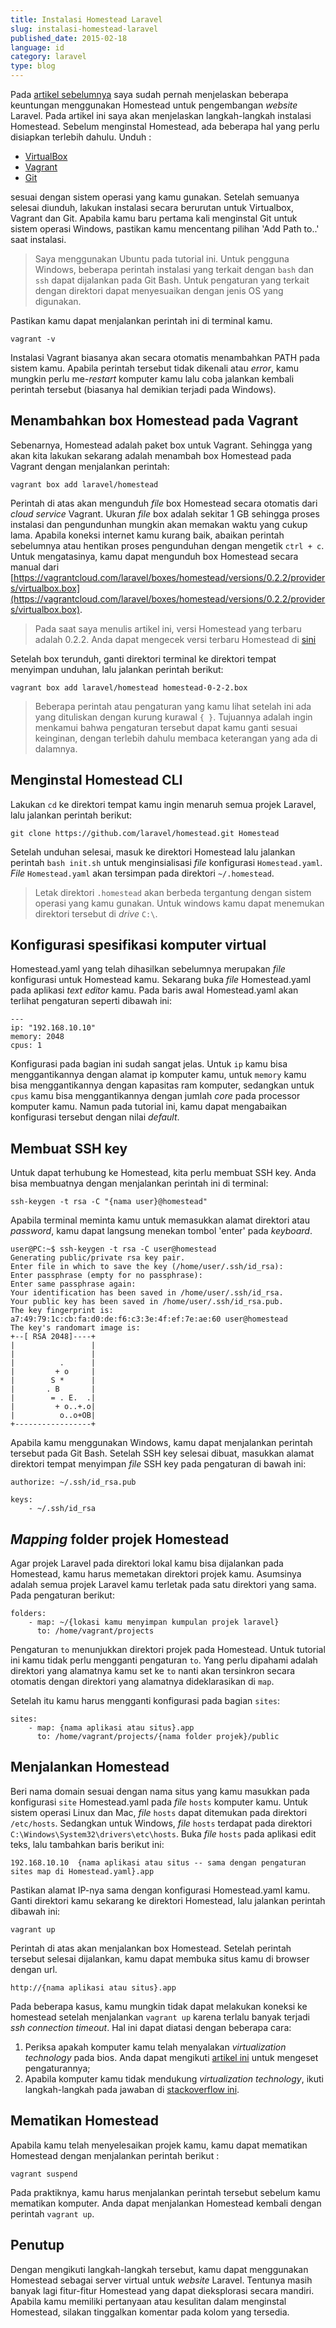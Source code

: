 ```yaml
---
title: Instalasi Homestead Laravel
slug: instalasi-homestead-laravel
published_date: 2015-02-18
language: id
category: laravel
type: blog
---
```


Pada [artikel sebelumnya](/homestead-pengembangan-laravel.html) saya sudah pernah menjelaskan beberapa keuntungan menggunakan Homestead untuk pengembangan *website* Laravel. Pada artikel ini saya akan menjelaskan langkah-langkah instalasi Homestead. Sebelum menginstal Homestead, ada beberapa hal yang perlu disiapkan terlebih dahulu. Unduh :

- [VirtualBox](https://www.virtualbox.org/wiki/Downloads)
- [Vagrant](https://www.vagrantup.com/downloads.html)
- [Git](http://git-scm.com/downloads)

sesuai dengan sistem operasi yang kamu gunakan. Setelah semuanya selesai diunduh, lakukan instalasi secara berurutan untuk Virtualbox, Vagrant dan Git. Apabila kamu baru pertama kali menginstal Git untuk sistem operasi Windows, pastikan kamu mencentang pilihan 'Add Path to..' saat instalasi.

> Saya menggunakan Ubuntu pada tutorial ini. Untuk pengguna Windows, beberapa perintah instalasi yang terkait dengan `bash` dan `ssh` dapat dijalankan pada Git Bash. Untuk pengaturan yang terkait dengan direktori dapat menyesuaikan dengan jenis OS yang digunakan.

Pastikan kamu dapat menjalankan perintah ini di terminal kamu.

```
vagrant -v
```

Instalasi Vagrant biasanya akan secara otomatis menambahkan PATH pada sistem kamu. Apabila perintah tersebut tidak dikenali atau *error*, kamu mungkin perlu me-*restart* komputer kamu lalu coba jalankan kembali perintah tersebut (biasanya hal demikian terjadi pada Windows).

## Menambahkan box Homestead pada Vagrant

Sebenarnya, Homestead adalah paket box untuk Vagrant. Sehingga yang akan kita lakukan sekarang adalah menambah box Homestead pada Vagrant dengan menjalankan perintah:

```
vagrant box add laravel/homestead
```

Perintah di atas akan mengunduh *file* box Homestead secara otomatis dari *cloud service* Vagrant. Ukuran *file* box adalah sekitar 1 GB sehingga proses instalasi dan pengundunhan mungkin akan memakan waktu yang cukup lama. Apabila koneksi internet kamu kurang baik, abaikan perintah sebelumnya atau hentikan proses pengunduhan dengan mengetik `ctrl + c`. Untuk mengatasinya, kamu dapat mengunduh box Homestead secara manual dari [https://vagrantcloud.com/laravel/boxes/homestead/versions/0.2.2/providers/virtualbox.box](https://vagrantcloud.com/laravel/boxes/homestead/versions/0.2.2/providers/virtualbox.box).

> Pada saat saya menulis artikel ini, versi Homestead yang terbaru adalah 0.2.2. Anda dapat mengecek versi terbaru Homestead di [sini](https://vagrantcloud.com/laravel/boxes/homestead/versions/0.2.2/)

Setelah box terunduh, ganti direktori terminal ke direktori tempat menyimpan unduhan, lalu jalankan perintah berikut:

```
vagrant box add laravel/homestead homestead-0-2-2.box
```

> Beberapa perintah atau pengaturan yang kamu lihat setelah ini ada yang dituliskan dengan kurung kurawal `{ }`. Tujuannya adalah ingin menkamui bahwa pengaturan tersebut dapat kamu ganti sesuai keinginan, dengan terlebih dahulu membaca keterangan yang ada di dalamnya.

## Menginstal Homestead CLI

Lakukan `cd` ke direktori tempat kamu ingin menaruh semua projek Laravel, lalu jalankan perintah berikut:

```
git clone https://github.com/laravel/homestead.git Homestead
```

Setelah unduhan selesai, masuk ke direktori Homestead lalu jalankan perintah `bash init.sh` untuk menginsialisasi *file* konfigurasi `Homestead.yaml`. *File* `Homestead.yaml` akan tersimpan pada direktori `~/.homestead`.

> Letak direktori `.homestead` akan berbeda tergantung dengan sistem operasi yang kamu gunakan. Untuk windows kamu dapat menemukan direktori tersebut di *drive* `C:\`.

## Konfigurasi spesifikasi komputer virtual

Homestead.yaml yang telah dihasilkan sebelumnya merupakan *file* konfigurasi untuk Homestead kamu. Sekarang buka *file* Homestead.yaml pada aplikasi *text editor* kamu. Pada baris awal Homestead.yaml akan terlihat pengaturan seperti dibawah ini:

```
---
ip: "192.168.10.10"
memory: 2048
cpus: 1
```

Konfigurasi pada bagian ini sudah sangat jelas. Untuk `ip` kamu bisa menggantikannya dengan alamat ip komputer kamu, untuk `memory` kamu bisa menggantikannya dengan kapasitas ram komputer, sedangkan untuk `cpus` kamu bisa menggantikannya dengan jumlah *core* pada processor komputer kamu. Namun pada tutorial ini, kamu dapat mengabaikan konfigurasi tersebut dengan nilai *default*.

## Membuat SSH key

Untuk dapat terhubung ke Homestead, kita perlu membuat SSH key. Anda bisa membuatnya dengan menjalankan perintah ini di terminal:

```
ssh-keygen -t rsa -C "{nama user}@homestead"
```

Apabila terminal meminta kamu untuk memasukkan alamat direktori atau *password*, kamu dapat langsung menekan tombol 'enter' pada *keyboard*.

```
user@PC:~$ ssh-keygen -t rsa -C user@homestead
Generating public/private rsa key pair.
Enter file in which to save the key (/home/user/.ssh/id_rsa):
Enter passphrase (empty for no passphrase):
Enter same passphrase again:
Your identification has been saved in /home/user/.ssh/id_rsa.
Your public key has been saved in /home/user/.ssh/id_rsa.pub.
The key fingerprint is:
a7:49:79:1c:cb:fa:d0:de:f6:c3:3e:4f:ef:7e:ae:60 user@homestead
The key's randomart image is:
+--[ RSA 2048]----+
|                 |
|                 |
|          .      |
|         + o     |
|        S *      |
|       . B       |
|        = . E.  .|
|         + o..+.o|
|          o..o+OB|
+-----------------+
```

Apabila kamu menggunakan Windows, kamu dapat menjalankan perintah tersebut pada Git Bash. Setelah SSH key selesai dibuat, masukkan alamat direktori tempat menyimpan *file* SSH key pada pengaturan di bawah ini:

```
authorize: ~/.ssh/id_rsa.pub

keys:
    - ~/.ssh/id_rsa
```

## *Mapping* folder projek Homestead

Agar projek Laravel pada direktori lokal kamu bisa dijalankan pada Homestead, kamu harus memetakan direktori projek kamu. Asumsinya adalah semua projek Laravel kamu terletak pada satu direktori yang sama. Pada pengaturan berikut:

```
folders:
    - map: ~/{lokasi kamu menyimpan kumpulan projek laravel}
      to: /home/vagrant/projects
```

Pengaturan `to` menunjukkan direktori projek pada Homestead. Untuk tutorial ini kamu tidak perlu mengganti pengaturan `to`. Yang perlu dipahami adalah direktori yang alamatnya kamu set ke `to` nanti akan tersinkron secara otomatis dengan direktori yang alamatnya dideklarasikan di `map`.

Setelah itu kamu harus mengganti konfigurasi pada bagian `sites`:

```
sites:
    - map: {nama aplikasi atau situs}.app
      to: /home/vagrant/projects/{nama folder projek}/public
```

## Menjalankan Homestead

Beri nama domain sesuai dengan nama situs yang kamu masukkan pada konfigurasi `site` Homestead.yaml pada *file* `hosts` komputer kamu. Untuk sistem operasi Linux dan Mac, *file* `hosts` dapat ditemukan pada direktori `/etc/hosts`. Sedangkan untuk Windows, *file* `hosts` terdapat pada direktori `C:\Windows\System32\drivers\etc\hosts`. Buka *file* `hosts` pada aplikasi edit teks, lalu tambahkan baris berikut ini:

```
192.168.10.10  {nama aplikasi atau situs -- sama dengan pengaturan sites map di Homestead.yaml}.app
```

Pastikan alamat IP-nya sama dengan konfigurasi Homestead.yaml kamu. Ganti direktori kamu sekarang ke direktori Homestead, lalu jalankan perintah dibawah ini:

```
vagrant up
```

Perintah di atas akan menjalankan box Homestead. Setelah perintah tersebut selesai dijalankan, kamu dapat membuka situs kamu di browser dengan url.

```
http://{nama aplikasi atau situs}.app
```

Pada beberapa kasus, kamu mungkin tidak dapat melakukan koneksi ke homestead setelah menjalankan `vagrant up` karena terlalu banyak terjadi *ssh connection timeout*. Hal ini dapat diatasi dengan beberapa cara:

1. Periksa apakah komputer kamu telah menyalakan *virtualization technology* pada bios. Anda dapat mengikuti [artikel ini](http://www.sysprobs.com/disable-enable-virtualization-technology-bios) untuk mengeset pengaturannya;
2. Apabila komputer kamu tidak mendukung *virtualization technology*, ikuti langkah-langkah pada jawaban di [stackoverflow ini](http://stackoverflow.com/questions/24823456/vagrant-laravel-homestead-doesnt-boot-up-windows-7).

## Mematikan Homestead

Apabila kamu telah menyelesaikan projek kamu, kamu dapat mematikan Homestead dengan menjalankan perintah berikut :

```
vagrant suspend
```

Pada praktiknya, kamu harus menjalankan perintah tersebut sebelum kamu mematikan komputer. Anda dapat menjalankan Homestead kembali dengan perintah `vagrant up`.

## Penutup

Dengan mengikuti langkah-langkah tersebut, kamu dapat menggunakan Homestead sebagai server virtual untuk *website* Laravel. Tentunya masih banyak lagi fitur-fitur Homestead yang dapat dieksplorasi secara mandiri. Apabila kamu memiliki pertanyaan atau kesulitan dalam menginstal Homestead, silakan tinggalkan komentar pada kolom yang tersedia.
